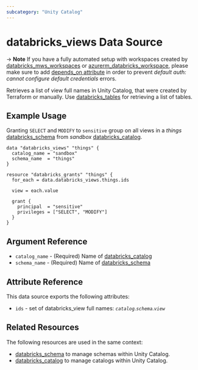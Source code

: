 ```yaml
---
subcategory: "Unity Catalog"
---
```

# databricks_views Data Source

-> **Note** If you have a fully automated setup with workspaces created by [databricks_mws_workspaces](../resources/mws_workspaces.md) or [azurerm_databricks_workspace](https://registry.terraform.io/providers/hashicorp/azurerm/latest/docs/resources/databricks_workspace), please make sure to add [depends_on attribute](../guides/troubleshooting.md#data-resources-and-authentication-is-not-configured-errors) in order to prevent _default auth: cannot configure default credentials_ errors.

Retrieves a list of view full names in Unity Catalog, that were created by Terraform or manually. Use [databricks_tables](tables.md) for retrieving a list of tables.

## Example Usage

Granting `SELECT` and `MODIFY` to `sensitive` group on all views in a _things_ [databricks_schema](../resources/schema.md) from _sandbox_ [databricks_catalog](../resources/catalog.md).

```hcl
data "databricks_views" "things" {
  catalog_name = "sandbox"
  schema_name  = "things"
}

resource "databricks_grants" "things" {
  for_each = data.databricks_views.things.ids

  view = each.value

  grant {
    principal  = "sensitive"
    privileges = ["SELECT", "MODIFY"]
  }
}
```

## Argument Reference

* `catalog_name` - (Required) Name of [databricks_catalog](../resources/catalog.md)
* `schema_name` - (Required) Name of [databricks_schema](../resources/schema.md)

## Attribute Reference

This data source exports the following attributes:

* `ids` - set of databricks_view full names: *`catalog`.`schema`.`view`*

## Related Resources

The following resources are used in the same context:

* [databricks_schema](../resources/schema.md) to manage schemas within Unity Catalog.
* [databricks_catalog](../resources/catalog.md) to manage catalogs within Unity Catalog.

